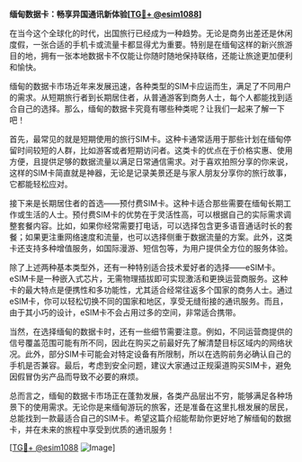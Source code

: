 **缅甸数据卡：畅享异国通讯新体验[[TG💪+ @esim1088](https://t.me/s/esim1088)]**

在当今这个全球化的时代，出国旅行已经成为一种趋势。无论是商务出差还是休闲度假，一张合适的手机卡或流量卡都显得尤为重要。特别是在缅甸这样的新兴旅游目的地，拥有一张本地数据卡不仅能让你随时随地保持联络，还能让旅途更加便利和愉快。

缅甸的数据卡市场近年来发展迅速，各种类型的SIM卡应运而生，满足了不同用户的需求。从短期旅行者到长期居住者，从普通游客到商务人士，每个人都能找到适合自己的选择。那么，缅甸的数据卡究竟有哪些种类呢？让我们一起来了解一下吧！

首先，最常见的就是短期使用的旅行SIM卡。这种卡通常适用于那些计划在缅甸停留时间较短的人群，比如游客或者短期访问者。这类卡的优点在于价格实惠、使用方便，且提供足够的数据流量以满足日常通信需求。对于喜欢拍照分享的你来说，这样的SIM卡简直就是神器，无论是记录美景还是与家人朋友分享你的旅行故事，它都能轻松应对。

接下来是长期居住者的首选——预付费SIM卡。这种卡适合那些需要在缅甸长期工作或生活的人士。预付费SIM卡的优势在于灵活性高，可以根据自己的实际需求调整套餐内容。比如，如果你经常需要打电话，可以选择包含更多语音通话时长的套餐；如果更注重网络速度和流量，也可以选择侧重于数据流量的方案。此外，这类卡还支持多种增值服务，如国际漫游、短信包等，为用户提供全方位的服务体验。

除了上述两种基本类型外，还有一种特别适合技术爱好者的选择——eSIM卡。eSIM卡是一种嵌入式芯片，无需物理插拔即可实现激活和更换运营商服务。这种卡的最大特点是便携性和多功能性，尤其适合经常往返多个国家的商务人士。通过eSIM卡，你可以轻松切换不同的国家和地区，享受无缝衔接的通讯服务。而且，由于其小巧的设计，eSIM卡不会占用过多的空间，非常适合携带。

当然，在选择缅甸的数据卡时，还有一些细节需要注意。例如，不同运营商提供的信号覆盖范围可能有所不同，因此在购买之前最好先了解清楚目标区域内的网络状况。此外，部分SIM卡可能会对特定设备有所限制，所以在选购前务必确认自己的手机是否兼容。最后，考虑到安全问题，建议大家通过正规渠道购买SIM卡，避免因假冒伪劣产品而导致不必要的麻烦。

总而言之，缅甸的数据卡市场正在蓬勃发展，各类产品层出不穷，能够满足各种场景下的使用需求。无论你是来缅甸游玩的旅客，还是准备在这里扎根发展的居民，总能找到一款最适合自己的SIM卡。希望这篇介绍能帮助你更好地了解缅甸的数据卡，并在未来的旅程中享受到优质的通讯服务！

[[TG💪+ @esim1088](https://t.me/s/esim1088) ![Image](https://i.postimg.cc/4NQfJmqS/Snipaste-2025-05-13-00-14-12.png)]